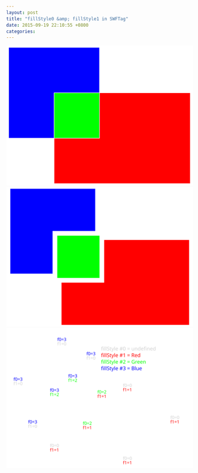 ```yaml
---
layout: post
title: "fillStyle0 &amp; fillStyle1 in SWFTag"
date: 2015-09-19 22:10:55 +0800
categories: 
---
```


<img src="/assets/shape-fillstyle/shape-1.svg" style="background-color:black;"/>
<!-- more -->
<img src="/assets/shape-fillstyle/shape-2.svg" style="background-color:black;"/>
<!-- <img src="/assets/shape-fillstyle/shape-3.svg" style="background-color:black;"/> -->
<img src="/assets/shape-fillstyle/fillstyle.svg" style="background-color:black;"/>
